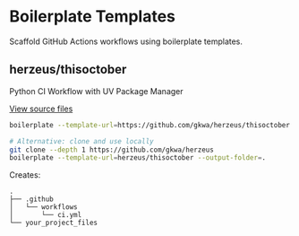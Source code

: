 # Boilerplate Templates

Scaffold GitHub Actions workflows using boilerplate templates.

## herzeus/thisoctober
Python CI Workflow with UV Package Manager

[View source files](https://github.com/gkwa/herzeus/tree/master/thisoctober)

```bash
boilerplate --template-url=https://github.com/gkwa/herzeus/thisoctober --output-folder=.

# Alternative: clone and use locally
git clone --depth 1 https://github.com/gkwa/herzeus
boilerplate --template-url=herzeus/thisoctober --output-folder=.
```

Creates:
```
.
├── .github
│   └── workflows
│       └── ci.yml
└── your_project_files
```